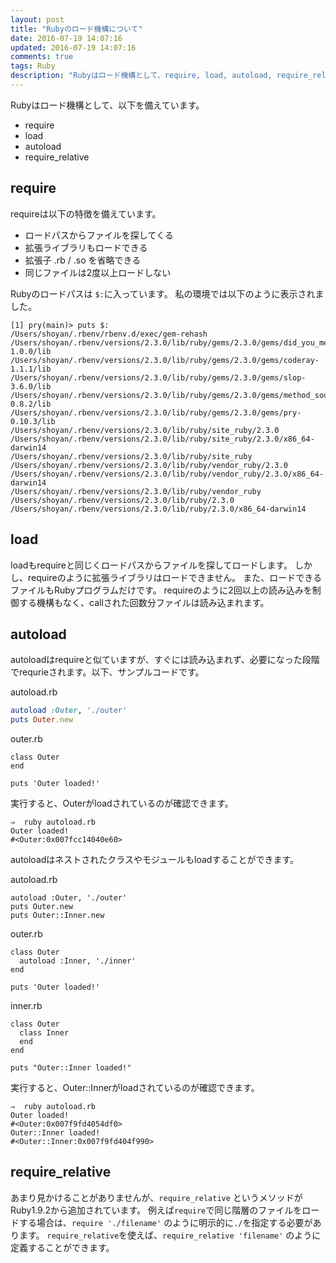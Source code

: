 ```yaml
---
layout: post
title: "Rubyのロード機構について"
date: 2016-07-19 14:07:16
updated: 2016-07-19 14:07:16
comments: true
tags: Ruby
description: "Rubyはロード機構として、require, load, autoload, require_relativeを備えています。それぞれのメソッドの特徴と使いかたを紹介します。"
---
```


Rubyはロード機構として、以下を備えています。

- require
- load
- autoload
- require_relative

## require

requireは以下の特徴を備えています。

- ロードパスからファイルを探してくる
- 拡張ライブラリもロードできる
- 拡張子 .rb / .so を省略できる
- 同じファイルは2度以上ロードしない

Rubyのロードパスは `$:`に入っています。
私の環境では以下のように表示されました。

```
[1] pry(main)> puts $:
/Users/shoyan/.rbenv/rbenv.d/exec/gem-rehash
/Users/shoyan/.rbenv/versions/2.3.0/lib/ruby/gems/2.3.0/gems/did_you_mean-1.0.0/lib
/Users/shoyan/.rbenv/versions/2.3.0/lib/ruby/gems/2.3.0/gems/coderay-1.1.1/lib
/Users/shoyan/.rbenv/versions/2.3.0/lib/ruby/gems/2.3.0/gems/slop-3.6.0/lib
/Users/shoyan/.rbenv/versions/2.3.0/lib/ruby/gems/2.3.0/gems/method_source-0.8.2/lib
/Users/shoyan/.rbenv/versions/2.3.0/lib/ruby/gems/2.3.0/gems/pry-0.10.3/lib
/Users/shoyan/.rbenv/versions/2.3.0/lib/ruby/site_ruby/2.3.0
/Users/shoyan/.rbenv/versions/2.3.0/lib/ruby/site_ruby/2.3.0/x86_64-darwin14
/Users/shoyan/.rbenv/versions/2.3.0/lib/ruby/site_ruby
/Users/shoyan/.rbenv/versions/2.3.0/lib/ruby/vendor_ruby/2.3.0
/Users/shoyan/.rbenv/versions/2.3.0/lib/ruby/vendor_ruby/2.3.0/x86_64-darwin14
/Users/shoyan/.rbenv/versions/2.3.0/lib/ruby/vendor_ruby
/Users/shoyan/.rbenv/versions/2.3.0/lib/ruby/2.3.0
/Users/shoyan/.rbenv/versions/2.3.0/lib/ruby/2.3.0/x86_64-darwin14
```

## load

loadもrequireと同じくロードパスからファイルを探してロードします。
しかし、requireのように拡張ライブラリはロードできません。
また、ロードできるファイルもRubyプログラムだけです。
requireのように2回以上の読み込みを制御する機構もなく、callされた回数分ファイルは読み込まれます。

## autoload

autoloadはrequireと似ていますが、すぐには読み込まれず、必要になった段階でrequrieされます。以下、サンプルコードです。

autoload.rb

```ruby
autoload :Outer, './outer'
puts Outer.new
```

outer.rb

```
class Outer
end

puts 'Outer loaded!'
```

実行すると、Outerがloadされているのが確認できます。

```
⇒  ruby autoload.rb
Outer loaded!
#<Outer:0x007fcc14040e60>
```

autoloadはネストされたクラスやモジュールもloadすることができます。

autoload.rb

```
autoload :Outer, './outer'
puts Outer.new
puts Outer::Inner.new
```

outer.rb

```
class Outer
  autoload :Inner, './inner'
end

puts 'Outer loaded!'
```

inner.rb

```
class Outer
  class Inner
  end
end

puts "Outer::Inner loaded!"
```

実行すると、Outer::Innerがloadされているのが確認できます。

```
⇒  ruby autoload.rb
Outer loaded!
#<Outer:0x007f9fd4054df0>
Outer::Inner loaded!
#<Outer::Inner:0x007f9fd404f990>
```

## require_relative

あまり見かけることがありませんが、`require_relative` というメソッドがRuby1.9.2から追加されています。
例えば`require`で同じ階層のファイルをロードする場合は、`require './filename'` のように明示的に`./`を指定する必要があります。
`require_relative`を使えば、`require_relative 'filename'` のように定義することができます。
